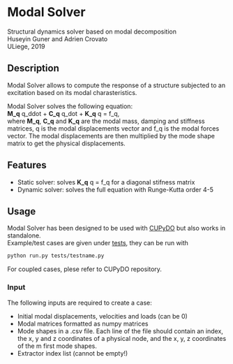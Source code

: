 # Modal Solver
Structural dynamics solver based on modal decomposition  
Huseyin Guner and Adrien Crovato  
ULiege, 2019

## Description
Modal Solver allows to compute the response of a structure subjected to an excitation based on its modal charasteristics.

Modal Solver solves the following equation:  
**M_q** q_ddot + **C_q** q_dot + **K_q** q = f_q,  
where **M_q**, **C_q** and **K_q** are the modal mass, damping and stiffness matrices, q is the modal displacements vector and f_q is the modal forces vector.
The modal displacements are then multiplied by the mode shape matrix to get the physical displacements.

## Features
* Static solver: solves **K_q** q = f_q for a diagonal stifness matrix
* Dynamic solver: solves the full equation with Runge-Kutta order 4-5

## Usage
Modal Solver has been designed to be used with [CUPyDO](https://github.com/ulgltas/CUPyDO) but also works in standalone.  
Example/test cases are given under [tests](/tests), they can be run with
```bash
python run.py tests/testname.py
```
For coupled cases, plese refer to CUPyDO repository.

### Input
The following inputs are required to create a case:
* Initial modal displacements, velocities and loads (can be 0)
* Modal matrices formatted as numpy matrices
* Mode shapes in a .csv file. Each line of the file should contain an index, the x, y and z coordinates of a physical node, and the x, y, z coordinates of the m first mode shapes.
* Extractor index list (cannot be empty!)